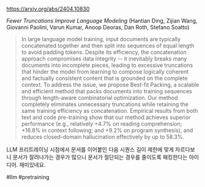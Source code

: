 https://arxiv.org/abs/2404.10830

*Fewer Truncations Improve Language Modeling* (Hantian Ding, Zijian Wang, Giovanni Paolini, Varun Kumar, Anoop Deoras, Dan Roth, Stefano Soatto)

> In large language model training, input documents are typically concatenated together and then split into sequences of equal length to avoid padding tokens. Despite its efficiency, the concatenation approach compromises data integrity -- it inevitably breaks many documents into incomplete pieces, leading to excessive truncations that hinder the model from learning to compose logically coherent and factually consistent content that is grounded on the complete context. To address the issue, we propose Best-fit Packing, a scalable and efficient method that packs documents into training sequences through length-aware combinatorial optimization. Our method completely eliminates unnecessary truncations while retaining the same training efficiency as concatenation. Empirical results from both text and code pre-training show that our method achieves superior performance (e.g., relatively +4.7% on reading comprehension; +16.8% in context following; and +9.2% on program synthesis), and reduces closed-domain hallucination effectively by up to 58.3%.

LLM 프리트레이닝 시점에서 문서를 이어붙인 다음 시퀀스 길이 제한에 맞게 자르다보니 문서가 잘려나가는 경우가 많으니 문서가 절단되는 경우를 줄이도록 패킹한다는 아이디어. 재미있네요.

#llm #pretraining 